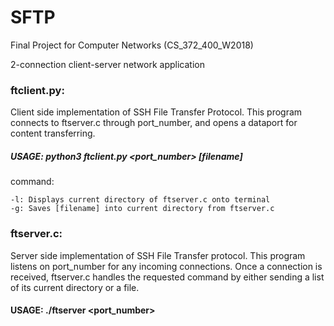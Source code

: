 # SFTP

Final Project for Computer Networks (CS_372_400_W2018)

2-connection client-server network application

### ftclient.py:

Client side implementation of SSH File Transfer Protocol. This program connects to ftserver.c through port_number, and opens a dataport for content transferring. 


##### USAGE:  python3 ftclient.py <hostname> <port_number> <command> [filename] <dataport>
command:
	
	-l: Displays current directory of ftserver.c onto terminal
	-g: Saves [filename] into current directory from ftserver.c 


### ftserver.c:

Server side implementation of SSH File Transfer protocol. This program listens on port_number for any incoming connections. Once a connection is received, ftserver.c handles the requested command by either sending a list of its current directory or a file. 

#### USAGE:  ./ftserver <port_number>
